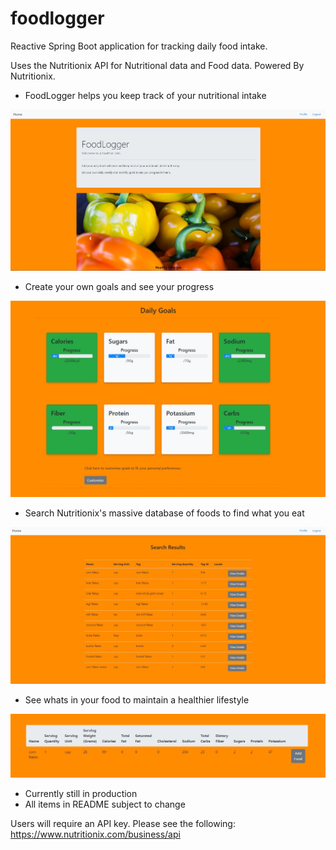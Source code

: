 # foodlogger
Reactive Spring Boot application for tracking daily food intake.

Uses the Nutritionix API for Nutritional data and Food data.
Powered By Nutritionix.

- FoodLogger helps you keep track of your nutritional intake

![Home](https://github.com/murphy1/foodlogger/blob/master/src/main/resources/static/homepage.JPG)

- Create your own goals and see your progress 

![Home](https://github.com/murphy1/foodlogger/blob/master/src/main/resources/static/dailygoald.JPG)

- Search Nutritionix's massive database of foods to find what you eat

![Home](https://github.com/murphy1/foodlogger/blob/master/src/main/resources/static/search.JPG)

- See whats in your food to maintain a healthier lifestyle

![Home](https://github.com/murphy1/foodlogger/blob/master/src/main/resources/static/detailed.JPG)

- Currently still in production
- All items in README subject to change

Users will require an API key. Please see the following:
https://www.nutritionix.com/business/api
